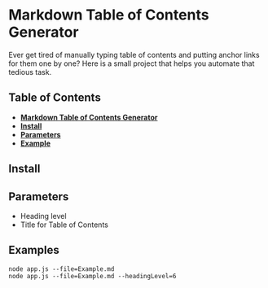 # Markdown Table of Contents Generator
Ever get tired of manually typing table of contents and putting anchor links for them one by one? Here is a small project that helps you automate that tedious task.

## Table of Contents
* **[Markdown Table of Contents Generator](#markdown-table-of-contents-generator)**
* **[Install](#install)**
* **[Parameters](#parameters)**
* **[Example](#example)**

## Install

## Parameters
- Heading level
- Title for Table of Contents

## Examples
```
node app.js --file=Example.md
node app.js --file=Example.md --headingLevel=6
```